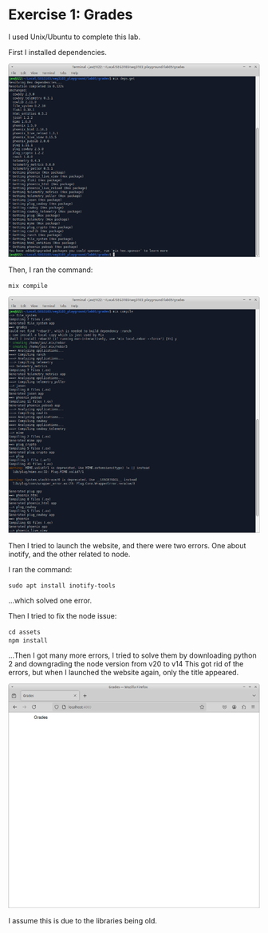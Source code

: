 # Exercise 1: Grades

I used Unix/Ubuntu to complete this lab.

First I installed dependencies.

![Install Dependencies](assets/instdep.png)


Then, I ran the command: 

`mix compile`  

![Mix Compile](assets/mixcom.png)

Then I tried to launch the website, and there were two errors. One about inotify, and the other related to node.

I ran the command: 

`sudo apt install inotify-tools`  

...which solved one error.

Then I tried to fix the node issue:

`cd assets`  
`npm install`  

...Then I got many more errors, I tried to solve them by downloading python 2 and downgrading the node version from v20 to v14
This got rid of the errors, but when I launched the website again, only the title appeared. 

![Failed Launch](assets/failedlaunch.png)

I assume this is due to the libraries being old.